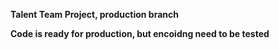<b>Talent Team Project, production branch<b>

Code is ready for production, but encoidng need to be tested
